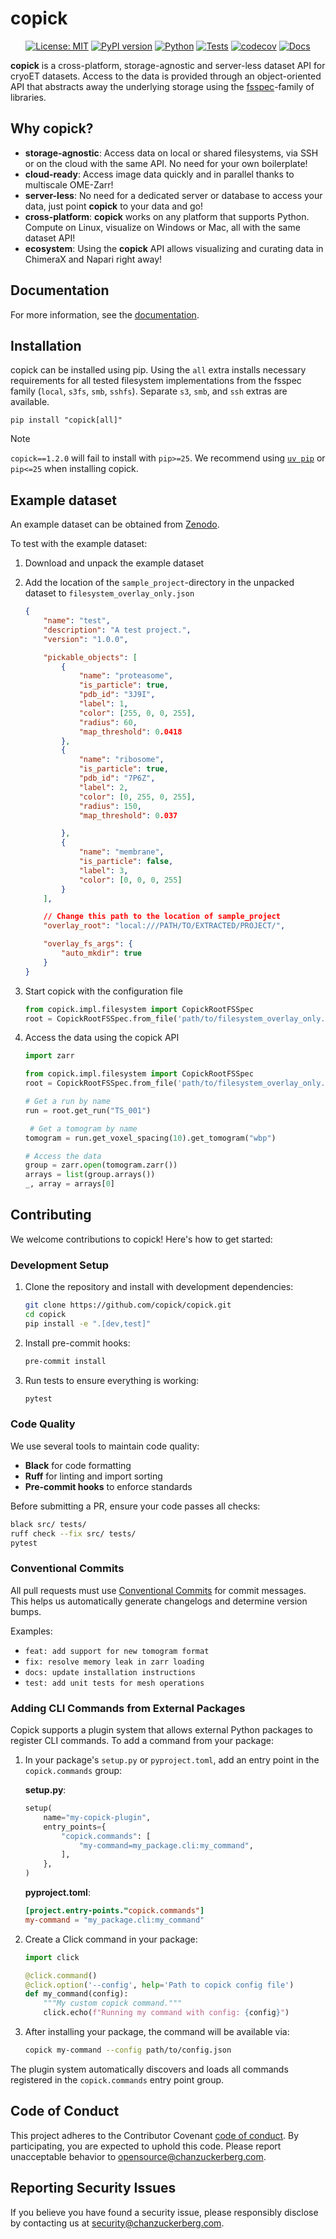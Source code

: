 # copick

<div align="center">

[![License: MIT](https://img.shields.io/badge/License-MIT-green.svg)](https://opensource.org/licenses/MIT)
[![PyPI version](https://badge.fury.io/py/copick.svg)](https://badge.fury.io/py/copick)
[![Python](https://img.shields.io/badge/python-3.9%20|%203.10%20|%203.11%20|%203.12%20|%203.13-green)](https://pypi.org/project/copick/)
[![Tests](https://github.com/copick/copick/workflows/tests/badge.svg)](https://github.com/copick/copick/actions/workflows/test.yml)
[![codecov](https://codecov.io/gh/copick/copick/branch/main/graph/badge.svg)](https://codecov.io/gh/copick/copick)
[![Docs](https://github.com/copick/copick/workflows/docs/badge.svg)](https://copick.github.io/copick/)

</div>

**copick** is a cross-platform, storage-agnostic and server-less dataset API for cryoET datasets. Access to the data is
provided through an object-oriented API that abstracts away the underlying storage using the
[fsspec](https://filesystem-spec.readthedocs.io/en/latest/)-family of libraries.

## Why copick?

- **storage-agnostic**: Access data on local or shared filesystems, via SSH or on the cloud with the same API. No
    need for your own boilerplate!
- **cloud-ready**: Access image data quickly and in parallel thanks to multiscale OME-Zarr!
- **server-less**: No need for a dedicated server or database to access your data, just point **copick** to your data
    and go!
- **cross-platform**: **copick** works on any platform that supports Python. Compute on Linux, visualize on Windows or
    Mac, all with the same dataset API!
- **ecosystem**: Using the **copick** API allows visualizing and curating data in ChimeraX and Napari right away!

## Documentation

For more information, see the [documentation](https://copick.github.io/copick/).

## Installation

copick can be installed using pip. Using the `all` extra installs necessary requirements for all tested filesystem
implementations from the fsspec family (`local`, `s3fs`, `smb`, `sshfs`). Separate `s3`, `smb`, and `ssh` extras are available.

```shell
pip install "copick[all]"
```

> [!NOTE]
> `copick==1.2.0` will fail to install with `pip>=25`. We recommend using [`uv pip`](https://docs.astral.sh/uv/pip/) or `pip<=25` when installing copick.


## Example dataset

An example dataset can be obtained from [Zenodo](https://doi.org/10.5281/zenodo.11238625).

To test with the example dataset:

1. Download and unpack the example dataset
2. Add the location of the `sample_project`-directory in the unpacked dataset to `filesystem_overlay_only.json`
    ```json
    {
        "name": "test",
        "description": "A test project.",
        "version": "1.0.0",

        "pickable_objects": [
            {
                "name": "proteasome",
                "is_particle": true,
                "pdb_id": "3J9I",
                "label": 1,
                "color": [255, 0, 0, 255],
                "radius": 60,
                "map_threshold": 0.0418
            },
            {
                "name": "ribosome",
                "is_particle": true,
                "pdb_id": "7P6Z",
                "label": 2,
                "color": [0, 255, 0, 255],
                "radius": 150,
                "map_threshold": 0.037

            },
            {
                "name": "membrane",
                "is_particle": false,
                "label": 3,
                "color": [0, 0, 0, 255]
            }
        ],

        // Change this path to the location of sample_project
        "overlay_root": "local:///PATH/TO/EXTRACTED/PROJECT/",

        "overlay_fs_args": {
            "auto_mkdir": true
        }
    }
    ```

3. Start copick with the configuration file

    ```python
    from copick.impl.filesystem import CopickRootFSSpec
    root = CopickRootFSSpec.from_file('path/to/filesystem_overlay_only.json')
    ```

4. Access the data using the copick API

    ```python
    import zarr

    from copick.impl.filesystem import CopickRootFSSpec
    root = CopickRootFSSpec.from_file('path/to/filesystem_overlay_only.json')

    # Get a run by name
    run = root.get_run("TS_001")

     # Get a tomogram by name
    tomogram = run.get_voxel_spacing(10).get_tomogram("wbp")

    # Access the data
    group = zarr.open(tomogram.zarr())
    arrays = list(group.arrays())
    _, array = arrays[0]
    ```

## Contributing

We welcome contributions to copick! Here's how to get started:

### Development Setup

1. Clone the repository and install with development dependencies:
   ```bash
   git clone https://github.com/copick/copick.git
   cd copick
   pip install -e ".[dev,test]"
   ```

2. Install pre-commit hooks:
   ```bash
   pre-commit install
   ```

3. Run tests to ensure everything is working:
   ```bash
   pytest
   ```

### Code Quality

We use several tools to maintain code quality:

- **Black** for code formatting
- **Ruff** for linting and import sorting
- **Pre-commit hooks** to enforce standards

Before submitting a PR, ensure your code passes all checks:
```bash
black src/ tests/
ruff check --fix src/ tests/
pytest
```

### Conventional Commits

All pull requests must use [Conventional Commits](https://www.conventionalcommits.org/) for commit messages. This helps us automatically generate changelogs and determine version bumps.

Examples:
- `feat: add support for new tomogram format`
- `fix: resolve memory leak in zarr loading`
- `docs: update installation instructions`
- `test: add unit tests for mesh operations`

### Adding CLI Commands from External Packages

Copick supports a plugin system that allows external Python packages to register CLI commands. To add a command from your package:

1. In your package's `setup.py` or `pyproject.toml`, add an entry point in the `copick.commands` group:

   **setup.py**:
   ```python
   setup(
       name="my-copick-plugin",
       entry_points={
           "copick.commands": [
               "my-command=my_package.cli:my_command",
           ],
       },
   )
   ```

   **pyproject.toml**:
   ```toml
   [project.entry-points."copick.commands"]
   my-command = "my_package.cli:my_command"
   ```

2. Create a Click command in your package:
   ```python
   import click

   @click.command()
   @click.option('--config', help='Path to copick config file')
   def my_command(config):
       """My custom copick command."""
       click.echo(f"Running my command with config: {config}")
   ```

3. After installing your package, the command will be available via:
   ```bash
   copick my-command --config path/to/config.json
   ```

The plugin system automatically discovers and loads all commands registered in the `copick.commands` entry point group.

## Code of Conduct

This project adheres to the Contributor Covenant [code of conduct](https://github.com/chanzuckerberg/.github/blob/main/CODE_OF_CONDUCT.md). By participating, you are expected to uphold this code. Please report unacceptable behavior to [opensource@chanzuckerberg.com](mailto:opensource@chanzuckerberg.com).

## Reporting Security Issues

If you believe you have found a security issue, please responsibly disclose by contacting us at [security@chanzuckerberg.com](mailto:security@chanzuckerberg.com).

